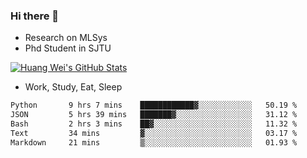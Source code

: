 ### Hi there 👋
- Research on MLSys
- Phd Student in SJTU
  
[![Huang Wei's GitHub Stats](https://github-readme-stats.vercel.app/api?username=huangwei021230&theme=tokyonight)](https://github.com/anuraghazra/github-readme-stats)

- Work, Study, Eat, Sleep


<!--START_SECTION:waka-->

```txt
Python       9 hrs 7 mins    ████████████▓░░░░░░░░░░░░   50.19 %
JSON         5 hrs 39 mins   ███████▓░░░░░░░░░░░░░░░░░   31.12 %
Bash         2 hrs 3 mins    ██▓░░░░░░░░░░░░░░░░░░░░░░   11.32 %
Text         34 mins         ▓░░░░░░░░░░░░░░░░░░░░░░░░   03.17 %
Markdown     21 mins         ▒░░░░░░░░░░░░░░░░░░░░░░░░   01.93 %
```

<!--END_SECTION:waka-->
